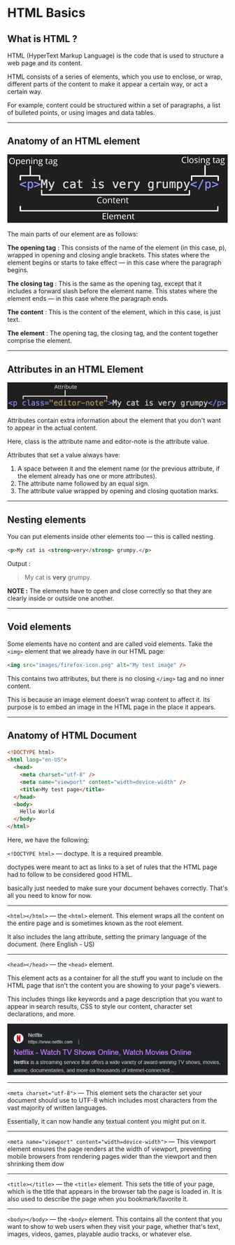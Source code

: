 # HTML Basics

## What is HTML ?
HTML (HyperText Markup Language) is the code that is used to structure a web page and its content. 

HTML consists of a series of elements, which you use to enclose, or wrap, different parts of the content to make it appear a certain way, or act a certain way. 

For example, content could be structured within a set of paragraphs, a list of bulleted points, or using images and data tables.

---
## Anatomy of an HTML element

![element Anatomy](elementAnatomy.png)

The main parts of our element are as follows:

**The opening tag** : This consists of the name of the element (in this case, p), wrapped in opening and closing angle brackets. This states where the element begins or starts to take effect — in this case where the paragraph begins.

**The closing tag** : This is the same as the opening tag, except that it includes a forward slash before the element name. This states where the element ends — in this case where the paragraph ends. 

**The content** : This is the content of the element, which in this case, is just text.

**The element** : The opening tag, the closing tag, and the content together comprise the element.

---
## Attributes in an HTML Element

![attribute](attribute.png)

Attributes contain extra information about the element that you don't want to appear in the actual content. 

Here, class is the attribute name and editor-note is the attribute value.

Attributes that set a value always have:

1. A space between it and the element name (or the previous attribute, if the element already has one or more attributes).
2. The attribute name followed by an equal sign.
3. The attribute value wrapped by opening and closing quotation marks.

---
## Nesting elements
You can put elements inside other elements too — this is called nesting.

``` html
<p>My cat is <strong>very</strong> grumpy.</p>
```
Output :
> <p>My cat is <strong>very</strong> grumpy.</p>

**NOTE :**
The elements have to open and close correctly so that they are clearly inside or outside one another.

---
## Void elements
Some elements have no content and are called void elements. 
Take the `<img>` element that we already have in our HTML page:

```html
<img src="images/firefox-icon.png" alt="My test image" />
```

This contains two attributes, but there is no closing `</img>` tag and no inner content. 

This is because an image element doesn't wrap content to affect it. Its purpose is to embed an image in the HTML page in the place it appears.

---

## Anatomy of HTML Document
```html
<!DOCTYPE html>
<html lang="en-US">
  <head>
    <meta charset="utf-8" />
    <meta name="viewport" content="width=device-width" />
    <title>My test page</title>
  </head>
  <body>
    Hello World
  </body>
</html>
```
Here, we have the following:

`<!DOCTYPE html>`  — doctype. 
It is a required preamble. 

doctypes were meant to act as links to a set of rules that the HTML page had to follow to be considered good HTML.

basically just needed to make sure your document behaves correctly. That's all you need to know for now.

---
`<html></html>` — the `<html>` element. 
This element wraps all the content on the entire page and is sometimes known as the root element. 

It also includes the lang attribute, setting the primary language of the document.
(here English - US)

---
`<head></head>` — the `<head>` element. 

This element acts as a container for all the stuff you want to include on the HTML page that isn't the content you are showing to your page's viewers. 

This includes things like keywords and a page description that you want to appear in search results, CSS to style our content, character set declarations, and more.

![netflix](netflix.png)

---
`<meta charset="utf-8">` — This element sets the character set your document should use to UTF-8 which includes most characters from the vast majority of written languages.

 Essentially, it can now handle any textual content you might put on it. 

---
`<meta name="viewport" content="width=device-width">` — This viewport element ensures the page renders at the width of viewport, preventing mobile browsers from rendering pages wider than the viewport and then shrinking them dow

---
`<title></title>` — the `<title>` element. This sets the title of your page, which is the title that appears in the browser tab the page is loaded in. It is also used to describe the page when you bookmark/favorite it.

---
`<body></body>` — the `<body>` element. This contains all the content that you want to show to web users when they visit your page, whether that's text, images, videos, games, playable audio tracks, or whatever else.
